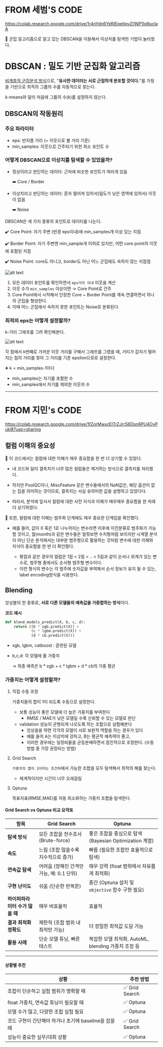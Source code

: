 # FROM 세범'S CODE
https://colab.research.google.com/drive/1r4nYdn6YeRIEpeltpvZI1NP1Iq9uclaA

🌱 군집 알고리즘으로 알고 있는 DBSCAN을 이용해서 이상치를 탐색한 기법이 놀라웠다.


# DBSCAN : 밀도 기반 군집화 알고리즘

<u>비계층적 군집분석 방식</u>으로, "**유사한 데이터는 서로 근접하게 분포할 것이다.**"를 가정을 기반으로 최적의 그룹의 수를 자동적으로 찾는다. 

k-means와 달리 처음에 그룹의 수(k)를 설정하지 않는다. 


## DBSCAN의 작동원리
### 주요 파라미터
- eps: 반지름 거리 (= 이웃으로 볼 거리 기준)
- min_samples: 이웃으로 간주되기 위한 최소 포인트 수

### 어떻게 DBSCAN으로 이상치를 탐색할 수 있었을까? 

- 정상이라고 판단하는 데이터: 근처에 비슷한 포인트가 여러개 있음 

    ➡️ Core / Border
- 이상치라고 판단하는 데이터: 혼자 떨어져 있어서(밀도가 낮은 영역에 있어서) 이웃이 없음 

    ➡️ Noise 


DBSCAN은 세 가지 종류의 포인트로 데이터를 나눈다.

✔️ Core Point: 자기 주변 (반경 eps이내)에 min_samples개 이상 있는 지점

✔️ Border Point: 자기 주변엔 min_sample개 이하로 있지만, 어떤 core point의 이웃에 포함된 지점

✔️ Noise Point: core도 아니고, border도 아닌 어느 군집에도 속하지 않는 지점점

![alt text](DBSCAN작동원리.png)

1. 모든 데이터 포인트를 확인하면서 `eps거리 이내` 이웃을 계산
2. 이웃 수가 `min_samples` 이상이면 → Core Point로 간주
3. Core Point에서 시작해서 인정한 Core ~ Border Point를 계속 연결하면서 하나의 군집을 형성한다.
4. 이때 어느 군집에서 속하지 못한 포인트는 Noise로 분류된다.

### 최적의 eps는 어떻게 설정할까?
k-거리 그래프를 그려 확인해본다.

![alt text](<k-거리 그래프.png>)

각 점에서 k번째로 가까운 이웃 거리를 구해서 그래프를 그렸을 때, 거리가 갑자기 멀어지는 점의 거리를 찾아 그 거리를 기준 epsilon으로로 설정한다.

➕ k = min_samples-1이다
- min_samples는 자기를 포함한 수
- min_samples에서 자기를 제외한 이웃의 수 

---

# FROM 지민's CODE

https://colab.research.google.com/drive/1fZorMwurEITrZJrrS6Dsn6PU4OyPukl8?usp=sharing

## 컬럼 이해의 중요성

🌱 이 코드에서는 컬럼에 대한 이해가 매우 중요함을 한 번 더 상기할 수 있었다.

- 내 코드와 달리 결측치가 너무 많은 컬럼들은 제거하는 방식으로 결측치를 처리했다.

- 하지만  PoolQC이나, MiscFeature 같은 변수들에서의 NaN값은, 해당 옵션이 없는 집을 의미하는 것이므로, 결측치는 사실 유의미한 값을 설명하고 있었다다.

- 따라서, 분석에 앞서서 컬럼에 대한 사전 지식과 이해가 매우매우 중요함을 한 차례 더 상기하였다.

🌱 또한, 컬럼에 대한 이해는 범주화 단계에도 매우 중요한 단계임을 확인했다.

- 예를 들어, 값이 0 혹은 1로 나누어지는 변수라면 이후에 이진분류로 범주화가 가능할 것이고, 월(month)과 같은 변수들은 얼핏보면 수치형처럼 보이지만 시계열 분석이 아닌 단순 분석에서는 대부분 범주형으로 활용하는 것처럼 변수에 대한 이해와 지식이 중요함을 한 번 더 확인했다.

    -  평점과 같은 경우의 컬럼은 1점 < 2점 < .. < 5점과 같이 순서나 위계가 있는 변수로, 범주형 중에서도 순서형 범주형 변수이다. 
    - 이런 형식의 변수는 각 범주에 숫자값을 부여해서 순서 정보가 유지 될 수 있는, label encoding방식을 사용한다.


## Blending
앙상블의 한 종류로, **서로 다른 모델들의 예측값을 가중합하는 방식**이다. 

**코드 예시**
```python
def blend_models_predict(X, b, c, d):
    return ((b * xgb.predict(X)) + 
            (c * lgbm.predict(X)) + 
            (d * cb.predict(X)))
```

- xgb, lgbm, catboost :  훈련된 모델
- b,c,d: 각 모델에 줄 가중치

    → 최종 예측은 b * xgb + c * lgbm + d * cb의 가중 평균

### 가중치는 어떻게 설정할까?

1. 직접 수동 조정

    가중치들의 합이 1이 되도록 수동으로 설정한다.
    - 보통 성능이 좋은 모델에 더 높은 가중치를 부여한다
        - RMSE / MAE가 낮은 모델일 수록 신뢰할 수 있는 모델로 판단
    - validation 성능이 균형되게 나오도록 하는 조합으로 실험해본다
        - 앙상을을 하면 각각의 모델이 서로 보완적 역할을 하는 경우가 있다
        - 예를 들어 A는 이상치에 강하고, B는 평균적 예측력이 좋고,
        - 이러한 경우에는 일정비율을 균등분배하면서 점진적으로 조정한다. (수동 방법 중 가장 권장되는 방법)
2. Grid Search

    `가중치의 합이 1이라는 조건하`에서 가능한 조합을 모두 탐색해서 최적의 해를 찾는다.

    - 체계적이지만 시간이 너무 오래걸림

3. Optuna

    목표지표(RMSE,MAE)를 자동 최소화하는 가중치 조합을 탐색한다. 

#### Grid Search vs Optuna 비교 요약표

| 항목 | **Grid Search** | **Optuna** |
|------|------------------|------------|
| **탐색 방식** | 모든 조합을 전수조사 (Brute-force) | 좋은 조합을 중심으로 탐색 (Bayesian Optimization 계열) |
| **속도** | 느림 (조합 많을수록 지수적으로 증가) | 빠름 (필요한 조합만 효율적으로 탐색) |
| **연속값 탐색** | 어려움 (정해진 간격만 가능, 예: 0.1 단위) | 매우 강력 (float 범위에서 자유롭게 최적화) |
| **구현 난이도** | 쉬움 (단순한 반복문) | 중간 (Optuna 설치 및 `objective` 함수 구현 필요) |
| **하이퍼파라미터 수가 많을 때** | 매우 비효율적 | 효율적 |
| **결과 최적화 정확도** | 제한적 (조합 범위 내 최적만 가능) | 더 정밀한 최적값 도달 가능 |
| **활용 사례** | 단순 모델 튜닝, 빠른 테스트 | 복잡한 모델 최적화, AutoML, blending 가중치 조정 등 |

---

#### 상황별 추천

| 상황 | 추천 방법 |
|------|------------|
| 조합이 단순하고 실험 범위가 명확할 때 | ✅ Grid Search |
| float 가중치, 연속값 튜닝이 필요할 때 | ✅ Optuna |
| 모델 수가 많고, 다양한 조합 실험 필요 | ✅ Optuna |
| 코드 구현이 간단해야 하거나 초기에 baseline을 잡을 때 | ✅ Grid Search |
| 성능이 중요한 실무/대회 상황 | ✅ Optuna |
